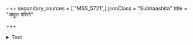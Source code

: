 +++
secondary_sources = [ "MSS_5721",]
jsonClass = "Subhaashita"
title = "आहूतः परितो"

+++

<details><summary>Text</summary>

आहूतः परितो दिगन्तगतिभिः शाखाभराडम्बरैः किं रे जाल्म जवेन शाल्मलिफलप्रत्याशया धावसि।  
तस्मिन्न् एकपदे भिदेलिमफलव्यालोलतूलोत्करैर् अध्वानोऽपि निमीलिताक्षमटता न प्रेक्षणीयाः पुरः॥
</details>
